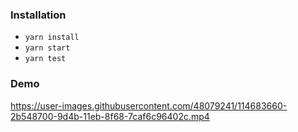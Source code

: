 ### Installation 
- `yarn install`
- `yarn start`
- `yarn test` 

### Demo


https://user-images.githubusercontent.com/48079241/114683660-2b548700-9d4b-11eb-8f68-7caf6c96402c.mp4




